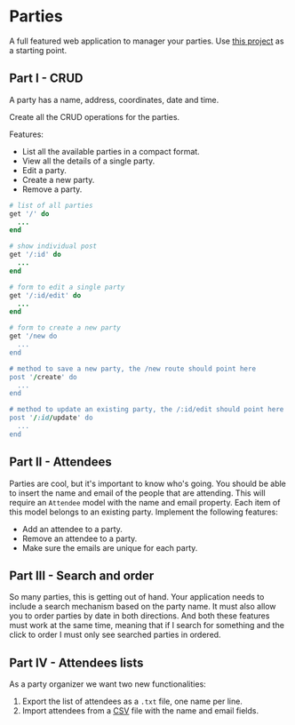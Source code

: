 # Parties

A full featured web application to manager your parties.
Use [this project](https://github.com/creatorsschool/sinatra_skeleton) as a starting point.

## Part I - CRUD

A party has a name, address, coordinates, date and time.

Create all the CRUD operations for the parties.

Features:

* List all the available parties in a compact format.
* View all the details of a single party.
* Edit a party.
* Create a new party.
* Remove a party.

```ruby
# list of all parties
get '/' do
  ...
end

# show individual post
get '/:id' do
  ...
end

# form to edit a single party
get '/:id/edit' do
  ...
end

# form to create a new party
get '/new do
  ...
end

# method to save a new party, the /new route should point here
post '/create' do
  ...
end

# method to update an existing party, the /:id/edit should point here
post '/:id/update' do
  ...
end
```

## Part II - Attendees

Parties are cool, but it's important to know who's going. You should be able to
insert the name and email of the people that are attending. This will require
an `Attendee` model with the name and email property. Each item of this model
belongs to an existing party. Implement the following features:

* Add an attendee to a party.
* Remove an attendee to a party.
* Make sure the emails are unique for each party.

## Part III - Search and order

So many parties, this is getting out of hand. Your application needs to include
a search mechanism based on the party name. It must also allow you to order
parties by date in both directions. And both these features must work at the
same time, meaning that if I search for something and the click to order I must
only see searched parties in ordered.

## Part IV - Attendees lists

As a party organizer we want two new functionalities:

1. Export the list of attendees as a `.txt` file, one name per line.
2. Import attendees from a [CSV](https://en.wikipedia.org/wiki/Comma-separated_values) file with the name and email fields.
